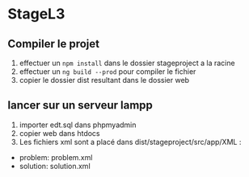# StageL3

## Compiler le projet
 1. effectuer un `npm install` dans le dossier stageproject a la racine
 2. effectuer un `ng build --prod` pour compiler le fichier
 3. copier le dossier dist resultant dans le dossier web
 
## lancer sur un serveur lampp
 1. importer edt.sql dans phpmyadmin 
 2. copier web dans htdocs 
 3. Les fichiers xml sont a placé dans dist/stageproject/src/app/XML :
  - problem: problem.xml
  - solution: solution.xml
 
